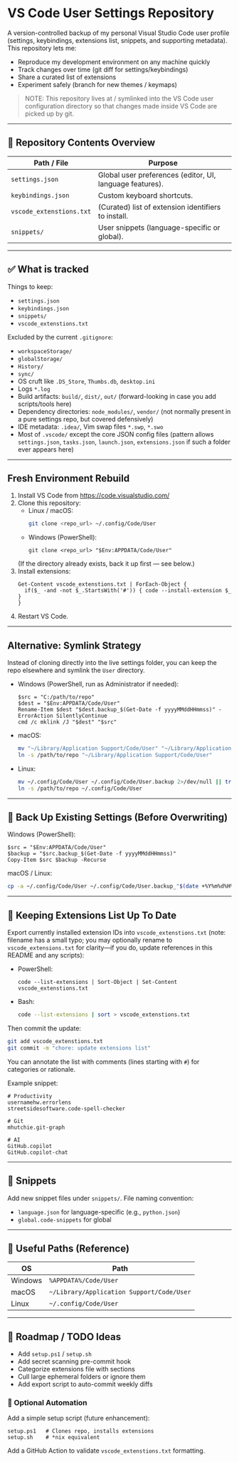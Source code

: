 # VS Code User Settings Repository

A version-controlled backup of my personal Visual Studio Code user profile (settings, keybindings, extensions list, snippets, and supporting metadata). This repository lets me:

- Reproduce my development environment on any machine quickly
- Track changes over time (git diff for settings/keybindings)
- Share a curated list of extensions
- Experiment safely (branch for new themes / keymaps)

> NOTE: This repository lives at / symlinked into the VS Code user configuration directory so that changes made inside VS Code are picked up by git.

---
## 📁 Repository Contents Overview

| Path / File | Purpose |
|-------------|---------|
| `settings.json` | Global user preferences (editor, UI, language features). |
| `keybindings.json` | Custom keyboard shortcuts. |
| `vscode_extenstions.txt` | (Curated) list of extension identifiers to install. |
| `snippets/` | User snippets (language-specific or global). |

---
## ✅ What is tracked

Things to keep:
- `settings.json`
- `keybindings.json`
- `snippets/`
- `vscode_extenstions.txt`

Excluded by the current `.gitignore`:
- `workspaceStorage/`
- `globalStorage/`
- `History/`
- `sync/`
- OS cruft like `.DS_Store`, `Thumbs.db`, `desktop.ini`
- Logs `*.log`
- Build artifacts: `build/`, `dist/`, `out/` (forward-looking in case you add scripts/tools here)
- Dependency directories: `node_modules/`, `vendor/` (not normally present in a pure settings repo, but covered defensively)
- IDE metadata: `.idea/`, Vim swap files `*.swp`, `*.swo`
- Most of `.vscode/` except the core JSON config files (pattern allows `settings.json`, `tasks.json`, `launch.json`, `extensions.json` if such a folder ever appears here)

---
## Fresh Environment Rebuild

1. Install VS Code from https://code.visualstudio.com/
2. Clone this repository:
   - Linux / macOS:
     ```bash
     git clone <repo_url> ~/.config/Code/User
     ```
   - Windows (PowerShell):
     ```pwsh
     git clone <repo_url> "$Env:APPDATA/Code/User"
     ```
   (If the directory already exists, back it up first — see below.)
3. Install extensions:
   ```pwsh
   Get-Content vscode_extenstions.txt | ForEach-Object {
     if($_ -and -not $_.StartsWith('#')) { code --install-extension $_ }
   }
   ```
4. Restart VS Code.

---
## Alternative: Symlink Strategy
Instead of cloning directly into the live settings folder, you can keep the repo elsewhere and symlink the `User` directory.

- Windows (PowerShell, run as Administrator if needed):
  ```pwsh
  $src = "C:/path/to/repo"
  $dest = "$Env:APPDATA/Code/User"
  Rename-Item $dest "$dest.backup_$(Get-Date -f yyyyMMddHHmmss)" -ErrorAction SilentlyContinue
  cmd /c mklink /J "$dest" "$src"
  ```
- macOS:
  ```bash
  mv "~/Library/Application Support/Code/User" "~/Library/Application Support/Code/User.backup" 2>/dev/null || true
  ln -s /path/to/repo "~/Library/Application Support/Code/User"
  ```
- Linux:
  ```bash
  mv ~/.config/Code/User ~/.config/Code/User.backup 2>/dev/null || true
  ln -s /path/to/repo ~/.config/Code/User
  ```

---
## 🛟 Back Up Existing Settings (Before Overwriting)

Windows (PowerShell):
```pwsh
$src = "$Env:APPDATA/Code/User"
$backup = "$src.backup_$(Get-Date -f yyyyMMddHHmmss)"
Copy-Item $src $backup -Recurse
```

macOS / Linux:
```bash
cp -a ~/.config/Code/User ~/.config/Code/User.backup_"$(date +%Y%m%d%H%M%S)"
```

---
## 🔄 Keeping Extensions List Up To Date
Export currently installed extension IDs into `vscode_extenstions.txt` (note: filename has a small typo; you may optionally rename to `vscode_extensions.txt` for clarity—if you do, update references in this README and any scripts):

- PowerShell:
  ```pwsh
  code --list-extensions | Sort-Object | Set-Content vscode_extenstions.txt
  ```
- Bash:
  ```bash
  code --list-extensions | sort > vscode_extenstions.txt
  ```

Then commit the update:
```bash
git add vscode_extenstions.txt
git commit -m "chore: update extensions list"
```

You can annotate the list with comments (lines starting with `#`) for categories or rationale.

Example snippet:
```
# Productivity
usernamehw.errorlens
streetsidesoftware.code-spell-checker

# Git
mhutchie.git-graph

# AI
GitHub.copilot
GitHub.copilot-chat
```

---
## 🧩 Snippets
Add new snippet files under `snippets/`. File naming convention:
- `language.json` for language-specific (e.g., `python.json`)
- `global.code-snippets` for global

---
## 🧷 Useful Paths (Reference)
| OS | Path |
|----|------|
| Windows | `%APPDATA%/Code/User` |
| macOS | `~/Library/Application Support/Code/User` |
| Linux | `~/.config/Code/User` |

---
## 📌 Roadmap / TODO Ideas
- Add `setup.ps1` / `setup.sh`
- Add secret scanning pre-commit hook
- Categorize extensions file with sections
- Cull large ephemeral folders or ignore them
- Add export script to auto-commit weekly diffs

### 🧰 Optional Automation
Add a simple setup script (future enhancement):
```
setup.ps1   # Clones repo, installs extensions
setup.sh    # *nix equivalent
```
Add a GitHub Action to validate `vscode_extenstions.txt` formatting.